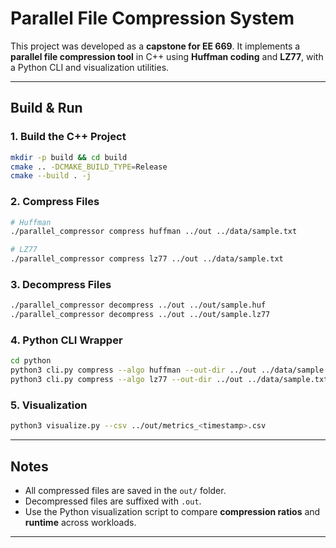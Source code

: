 # Parallel File Compression System

This project was developed as a **capstone for EE 669**.
It implements a **parallel file compression tool** in C++ using **Huffman coding** and **LZ77**, with a Python CLI and visualization utilities.

---

## Build & Run

### 1. Build the C++ Project

```bash
mkdir -p build && cd build
cmake .. -DCMAKE_BUILD_TYPE=Release
cmake --build . -j
```

### 2. Compress Files

```bash
# Huffman
./parallel_compressor compress huffman ../out ../data/sample.txt

# LZ77
./parallel_compressor compress lz77 ../out ../data/sample.txt
```

### 3. Decompress Files

```bash
./parallel_compressor decompress ../out ../out/sample.huf
./parallel_compressor decompress ../out ../out/sample.lz77
```

### 4. Python CLI Wrapper

```bash
cd python
python3 cli.py compress --algo huffman --out-dir ../out ../data/sample.txt
python3 cli.py compress --algo lz77 --out-dir ../out ../data/sample.txt
```

### 5. Visualization

```bash
python3 visualize.py --csv ../out/metrics_<timestamp>.csv
```

---

## Notes

* All compressed files are saved in the `out/` folder.
* Decompressed files are suffixed with `.out`.
* Use the Python visualization script to compare **compression ratios** and **runtime** across workloads.

---
